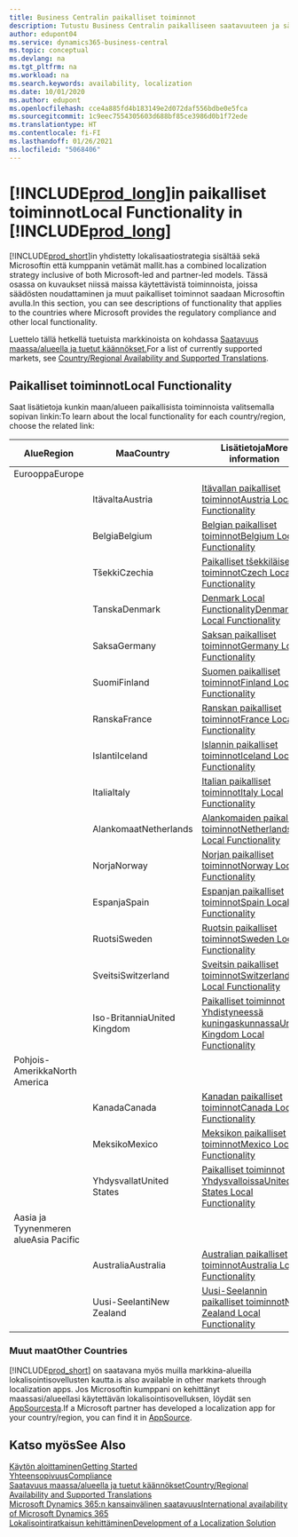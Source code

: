 ```yaml
---
title: Business Centralin paikalliset toiminnot
description: Tutustu Business Centralin paikalliseen saatavuuteen ja sääntelynmukaisuuteen niissä maissa ja alueilla, joissa Microsoft tarjoaa paikallisia toimintoja.
author: edupont04
ms.service: dynamics365-business-central
ms.topic: conceptual
ms.devlang: na
ms.tgt_pltfrm: na
ms.workload: na
ms.search.keywords: availability, localization
ms.date: 10/01/2020
ms.author: edupont
ms.openlocfilehash: cce4a885fd4b183149e2d072daf556bdbe0e5fca
ms.sourcegitcommit: 1c9eec7554305603d688bf85ce3986d0b1f72ede
ms.translationtype: HT
ms.contentlocale: fi-FI
ms.lasthandoff: 01/26/2021
ms.locfileid: "5068406"
---
```

# <a name="local-functionality-in-prod_long"></a><span data-ttu-id="48e17-103">[!INCLUDE[prod_long](includes/prod_long.md)]in paikalliset toiminnot</span><span class="sxs-lookup"><span data-stu-id="48e17-103">Local Functionality in [!INCLUDE[prod_long](includes/prod_long.md)]</span></span>

[!INCLUDE[prod_short](includes/prod_short.md)]<span data-ttu-id="48e17-104">in yhdistetty lokalisaatiostrategia sisältää sekä Microsoftin että kumppanin vetämät mallit.</span><span class="sxs-lookup"><span data-stu-id="48e17-104">has a combined localization strategy inclusive of both Microsoft-led and partner-led models.</span></span> <span data-ttu-id="48e17-105">Tässä osassa on kuvaukset niissä maissa käytettävistä toiminnoista, joissa säädösten noudattaminen ja muut paikalliset toiminnot saadaan Microsoftin avulla.</span><span class="sxs-lookup"><span data-stu-id="48e17-105">In this section, you can see descriptions of functionality that applies to the countries where Microsoft provides the regulatory compliance and other local functionality.</span></span>  

<span data-ttu-id="48e17-106">Luettelo tällä hetkellä tuetuista markkinoista on kohdassa [Saatavuus maassa/alueella ja tuetut käännökset.](/dynamics365/business-central/dev-itpro/compliance/apptest-countries-and-translations?toc=/dynamics365/business-central/toc.json)</span><span class="sxs-lookup"><span data-stu-id="48e17-106">For a list of currently supported markets, see [Country/Regional Availability and Supported Translations](/dynamics365/business-central/dev-itpro/compliance/apptest-countries-and-translations?toc=/dynamics365/business-central/toc.json).</span></span>  

## <a name="local-functionality"></a><span data-ttu-id="48e17-107">Paikalliset toiminnot</span><span class="sxs-lookup"><span data-stu-id="48e17-107">Local Functionality</span></span>

<span data-ttu-id="48e17-108">Saat lisätietoja kunkin maan/alueen paikallisista toiminnoista valitsemalla sopivan linkin:</span><span class="sxs-lookup"><span data-stu-id="48e17-108">To learn about the local functionality for each country/region, choose the related link:</span></span>

| <span data-ttu-id="48e17-109">Alue</span><span class="sxs-lookup"><span data-stu-id="48e17-109">Region</span></span> | <span data-ttu-id="48e17-110">Maa</span><span class="sxs-lookup"><span data-stu-id="48e17-110">Country</span></span> | <span data-ttu-id="48e17-111">Lisätietoja</span><span class="sxs-lookup"><span data-stu-id="48e17-111">More information</span></span> |
| --- | --- |--- |
| <span data-ttu-id="48e17-112">Eurooppa</span><span class="sxs-lookup"><span data-stu-id="48e17-112">Europe</span></span> |  | |
|        | <span data-ttu-id="48e17-113">Itävalta</span><span class="sxs-lookup"><span data-stu-id="48e17-113">Austria</span></span> | [<span data-ttu-id="48e17-114">Itävallan paikalliset toiminnot</span><span class="sxs-lookup"><span data-stu-id="48e17-114">Austria Local Functionality</span></span>](localfunctionality/austria/austria-local-functionality.md) |
|        | <span data-ttu-id="48e17-115">Belgia</span><span class="sxs-lookup"><span data-stu-id="48e17-115">Belgium</span></span> | [<span data-ttu-id="48e17-116">Belgian paikalliset toiminnot</span><span class="sxs-lookup"><span data-stu-id="48e17-116">Belgium Local Functionality</span></span>](localfunctionality/belgium/belgium-local-functionality.md) |
|        | <span data-ttu-id="48e17-117">Tšekki</span><span class="sxs-lookup"><span data-stu-id="48e17-117">Czechia</span></span> | [<span data-ttu-id="48e17-118">Paikalliset tšekkiläiset toiminnot</span><span class="sxs-lookup"><span data-stu-id="48e17-118">Czech Local Functionality</span></span>](localfunctionality/czech/czech-local-functionality.md) |
|        | <span data-ttu-id="48e17-119">Tanska</span><span class="sxs-lookup"><span data-stu-id="48e17-119">Denmark</span></span> | [<span data-ttu-id="48e17-120">Denmark Local Functionality</span><span class="sxs-lookup"><span data-stu-id="48e17-120">Denmark Local Functionality</span></span>](localfunctionality/denmark/denmark-local-functionality.md) |
|        | <span data-ttu-id="48e17-121">Saksa</span><span class="sxs-lookup"><span data-stu-id="48e17-121">Germany</span></span> | [<span data-ttu-id="48e17-122">Saksan paikalliset toiminnot</span><span class="sxs-lookup"><span data-stu-id="48e17-122">Germany Local Functionality</span></span>](localfunctionality/germany/germany-local-functionality.md) |
|        | <span data-ttu-id="48e17-123">Suomi</span><span class="sxs-lookup"><span data-stu-id="48e17-123">Finland</span></span> | [<span data-ttu-id="48e17-124">Suomen paikalliset toiminnot</span><span class="sxs-lookup"><span data-stu-id="48e17-124">Finland Local Functionality</span></span>](localfunctionality/finland/finland-local-functionality.md) |
|        | <span data-ttu-id="48e17-125">Ranska</span><span class="sxs-lookup"><span data-stu-id="48e17-125">France</span></span> | [<span data-ttu-id="48e17-126">Ranskan paikalliset toiminnot</span><span class="sxs-lookup"><span data-stu-id="48e17-126">France Local Functionality</span></span>](localfunctionality/france/france-local-functionality.md) |
|        | <span data-ttu-id="48e17-127">Islanti</span><span class="sxs-lookup"><span data-stu-id="48e17-127">Iceland</span></span> | [<span data-ttu-id="48e17-128">Islannin paikalliset toiminnot</span><span class="sxs-lookup"><span data-stu-id="48e17-128">Iceland Local Functionality</span></span>](localfunctionality/iceland/iceland-local-functionality.md) |
|        | <span data-ttu-id="48e17-129">Italia</span><span class="sxs-lookup"><span data-stu-id="48e17-129">Italy</span></span> | [<span data-ttu-id="48e17-130">Italian paikalliset toiminnot</span><span class="sxs-lookup"><span data-stu-id="48e17-130">Italy Local Functionality</span></span>](localfunctionality/italy/italy-local-functionality.md) |
|        | <span data-ttu-id="48e17-131">Alankomaat</span><span class="sxs-lookup"><span data-stu-id="48e17-131">Netherlands</span></span> | [<span data-ttu-id="48e17-132">Alankomaiden paikalliset toiminnot</span><span class="sxs-lookup"><span data-stu-id="48e17-132">Netherlands Local Functionality</span></span>](localfunctionality/netherlands/netherlands-local-functionality.md) |
|        | <span data-ttu-id="48e17-133">Norja</span><span class="sxs-lookup"><span data-stu-id="48e17-133">Norway</span></span> | [<span data-ttu-id="48e17-134">Norjan paikalliset toiminnot</span><span class="sxs-lookup"><span data-stu-id="48e17-134">Norway Local Functionality</span></span>](localfunctionality/norway/norway-local-functionality.md) |
|        | <span data-ttu-id="48e17-135">Espanja</span><span class="sxs-lookup"><span data-stu-id="48e17-135">Spain</span></span> | [<span data-ttu-id="48e17-136">Espanjan paikalliset toiminnot</span><span class="sxs-lookup"><span data-stu-id="48e17-136">Spain Local Functionality</span></span>](localfunctionality/spain/spain-local-functionality.md) |
|        | <span data-ttu-id="48e17-137">Ruotsi</span><span class="sxs-lookup"><span data-stu-id="48e17-137">Sweden</span></span> | [<span data-ttu-id="48e17-138">Ruotsin paikalliset toiminnot</span><span class="sxs-lookup"><span data-stu-id="48e17-138">Sweden Local Functionality</span></span>](localfunctionality/sweden/sweden-local-functionality.md) |
|        | <span data-ttu-id="48e17-139">Sveitsi</span><span class="sxs-lookup"><span data-stu-id="48e17-139">Switzerland</span></span> | [<span data-ttu-id="48e17-140">Sveitsin paikalliset toiminnot</span><span class="sxs-lookup"><span data-stu-id="48e17-140">Switzerland Local Functionality</span></span>](localfunctionality/switzerland/switzerland-local-functionality.md) |
|        | <span data-ttu-id="48e17-141">Iso-Britannia</span><span class="sxs-lookup"><span data-stu-id="48e17-141">United Kingdom</span></span> | [<span data-ttu-id="48e17-142">Paikalliset toiminnot Yhdistyneessä kuningaskunnassa</span><span class="sxs-lookup"><span data-stu-id="48e17-142">United Kingdom Local Functionality</span></span>](localfunctionality/unitedkingdom/united-kingdom-local-functionality.md) |
| <span data-ttu-id="48e17-143">Pohjois-Amerikka</span><span class="sxs-lookup"><span data-stu-id="48e17-143">North America</span></span> |       |  |
|        | <span data-ttu-id="48e17-144">Kanada</span><span class="sxs-lookup"><span data-stu-id="48e17-144">Canada</span></span>|[<span data-ttu-id="48e17-145">Kanadan paikalliset toiminnot</span><span class="sxs-lookup"><span data-stu-id="48e17-145">Canada Local Functionality</span></span>](localfunctionality/canada/canada-local-functionality.md) |
|        | <span data-ttu-id="48e17-146">Meksiko</span><span class="sxs-lookup"><span data-stu-id="48e17-146">Mexico</span></span> | [<span data-ttu-id="48e17-147">Meksikon paikalliset toiminnot</span><span class="sxs-lookup"><span data-stu-id="48e17-147">Mexico Local Functionality</span></span>](localfunctionality/mexico/mexico-local-functionality.md) |
|        | <span data-ttu-id="48e17-148">Yhdysvallat</span><span class="sxs-lookup"><span data-stu-id="48e17-148">United States</span></span>|[<span data-ttu-id="48e17-149">Paikalliset toiminnot Yhdysvalloissa</span><span class="sxs-lookup"><span data-stu-id="48e17-149">United States Local Functionality</span></span>](localfunctionality/unitedstates/united-states-local-functionality.md) |
| <span data-ttu-id="48e17-150">Aasia ja Tyynenmeren alue</span><span class="sxs-lookup"><span data-stu-id="48e17-150">Asia Pacific</span></span> |       |  |
|        | <span data-ttu-id="48e17-151">Australia</span><span class="sxs-lookup"><span data-stu-id="48e17-151">Australia</span></span> | [<span data-ttu-id="48e17-152">Australian paikalliset toiminnot</span><span class="sxs-lookup"><span data-stu-id="48e17-152">Australia Local Functionality</span></span>](localfunctionality/australia/australia-local-functionality.md) |
|        | <span data-ttu-id="48e17-153">Uusi-Seelanti</span><span class="sxs-lookup"><span data-stu-id="48e17-153">New Zealand</span></span> | [<span data-ttu-id="48e17-154">Uusi-Seelannin paikalliset toiminnot</span><span class="sxs-lookup"><span data-stu-id="48e17-154">New Zealand Local Functionality</span></span>](localfunctionality/newzealand/new-zealand-local-functionality.md) |

### <a name="other-countries"></a><span data-ttu-id="48e17-155">Muut maat</span><span class="sxs-lookup"><span data-stu-id="48e17-155">Other Countries</span></span>

[!INCLUDE[prod_short](includes/prod_short.md)] <span data-ttu-id="48e17-156">on saatavana myös muilla markkina-alueilla lokalisointisovellusten kautta.</span><span class="sxs-lookup"><span data-stu-id="48e17-156">is also available in other markets through localization apps.</span></span> <span data-ttu-id="48e17-157">Jos Microsoftin kumppani on kehittänyt maassasi/alueellasi käytettävän lokalisointisovelluksen, löydät sen [AppSourcesta](https://go.microsoft.com/fwlink/?linkid=2081646).</span><span class="sxs-lookup"><span data-stu-id="48e17-157">If a Microsoft partner has developed a localization app for your country/region, you can find it in [AppSource](https://go.microsoft.com/fwlink/?linkid=2081646).</span></span>

## <a name="see-also"></a><span data-ttu-id="48e17-158">Katso myös</span><span class="sxs-lookup"><span data-stu-id="48e17-158">See Also</span></span>

[<span data-ttu-id="48e17-159">Käytön aloittaminen</span><span class="sxs-lookup"><span data-stu-id="48e17-159">Getting Started</span></span>](product-get-started.md)  
[<span data-ttu-id="48e17-160">Yhteensopivuus</span><span class="sxs-lookup"><span data-stu-id="48e17-160">Compliance</span></span>](compliance/compliance-overview.md)  
[<span data-ttu-id="48e17-161">Saatavuus maassa/alueella ja tuetut käännökset</span><span class="sxs-lookup"><span data-stu-id="48e17-161">Country/Regional Availability and Supported Translations</span></span>](/dynamics365/business-central/dev-itpro/compliance/apptest-countries-and-translations?toc=/dynamics365/business-central/toc.json)  
[<span data-ttu-id="48e17-162">Microsoft Dynamics 365:n kansainvälinen saatavuus</span><span class="sxs-lookup"><span data-stu-id="48e17-162">International availability of Microsoft Dynamics 365</span></span>](/dynamics365/get-started/availability)  
[<span data-ttu-id="48e17-163">Lokalisointiratkaisun kehittäminen</span><span class="sxs-lookup"><span data-stu-id="48e17-163">Development of a Localization Solution</span></span>](/dynamics365/business-central/dev-itpro/developer/readiness/readiness-develop-localization)  
